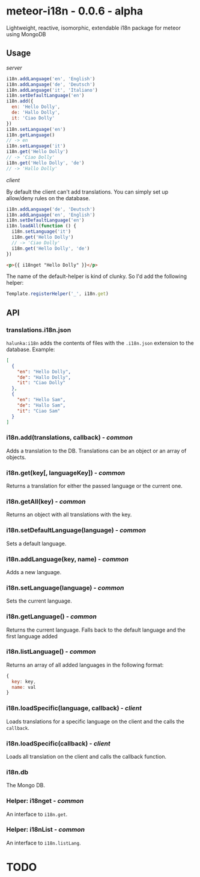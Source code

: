 # meteor-i18n - 0.0.6 - alpha
Lightweight, reactive, isomorphic, extendable i18n package for meteor using MongoDB

## Usage

_server_

```js
i18n.addLanguage('en', 'English')
i18n.addLanguage('de', 'Deutsch')
i18n.addLanguage('it', 'Italiano')
i18n.setDefaultLanguage('en')
i18n.add({
  en: 'Hello Dolly',
  de: 'Hallo Dolly',
  it: 'Ciao Dolly'
})
i18n.setLanguage('en')
i18n.getLanguage()
// -> en
i18n.setLanguage('it')
i18n.get('Hello Dolly')
// -> 'Ciao Dolly'
i18n.get('Hello Dolly', 'de')
// -> 'Hallo Dolly'
```

_client_

By default the client can't add translations. You can simply set up allow/deny rules on the database.

```js
i18n.addLanguage('de', 'Deutsch')
i18n.addLanguage('en', 'English')
i18n.setDefaultLanguage('en')
i18n.loadAll(function () {
  i18n.setLanguage('it')
  i18n.get('Hello Dolly')
  // -> 'Ciao Dolly'
  i18n.get('Hello Dolly', 'de')
})
```

```html
<p>{{ i18nget "Hello Dolly" }}</p>
```

The name of the default-helper is kind of clunky. So I'd add the following helper:

```js
Template.registerHelper('_', i18n.get)
```

## API

### translations.i18n.json
`halunka:i18n` adds the contents of files with the `.i18n.json` extension to the database.
Example:
```json
[
  {
    "en": "Hello Dolly",
    "de": "Hallo Dolly",
    "it": "Ciao Dolly"
  },
  {
    "en": "Hello Sam",
    "de": "Hallo Sam",
    "it": "Ciao Sam"
  }
]
```

### i18n.add(translations, callback) - _common_
Adds a translation to the DB. Translations can be an object or an array of objects.

### i18n.get(key[, languageKey]) - _common_
Returns a translation for either the passed language or the current one.

### i18n.getAll(key) - _common_
Returns an object with all translations with the key.

### i18n.setDefaultLanguage(language) - _common_
Sets a default language.

### i18n.addLanguage(key, name) - _common_
Adds a new language.

### i18n.setLanguage(language) - _common_
Sets the current language.

### i18n.getLanguage() - _common_
Returns the current language. Falls back to the default language and the first language added

### i18n.listLanguage() - _common_
Returns an array of all added languages in the following format:
```js
{
  key: key,
  name: val
}
```

### i18n.loadSpecific(language, callback) - _client_
Loads translations for a specific language on the client and the calls the `callback`.

### i18n.loadSpecific(callback) - _client_
Loads all translation on the client and calls the callback function.

### i18n.db
The Mongo DB.

### Helper: i18nget - _common_
An interface to `i18n.get`.

### Helper: i18nList - _common_
An interface to `i18n.listLang`.

# TODO
